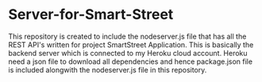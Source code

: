 # Server-for-Smart-Street

This repository is created to include the nodeserver.js file that has all the REST API's written for 
project SmartStreet Application. This is basically the backend server which is connected to my Heroku cloud account. 
Heroku need a json file to download all dependencies and hence package.json file is included alongwith the nodeserver.js file in this repository.

